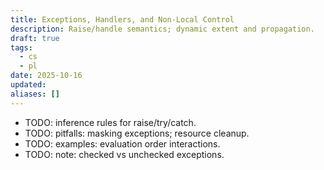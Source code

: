 ```yaml
---
title: Exceptions, Handlers, and Non-Local Control
description: Raise/handle semantics; dynamic extent and propagation.
draft: true
tags:
  - cs
  - pl
date: 2025-10-16
updated:
aliases: []
---
```

- TODO: inference rules for raise/try/catch.
- TODO: pitfalls: masking exceptions; resource cleanup.
- TODO: examples: evaluation order interactions.
- TODO: note: checked vs unchecked exceptions.

